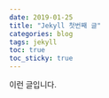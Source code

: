 ```yaml
---
date: 2019-01-25
title: "Jekyll 첫번째 글"
categories: blog
tags: jekyll
toc: true  
toc_sticky: true 
---
```


이런 글입니다.